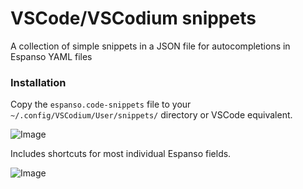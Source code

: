 # VSCode/VSCodium snippets
A collection of simple snippets in a JSON file for autocompletions in Espanso YAML files

### Installation
Copy the `espanso.code-snippets` file to your `~/.config/VSCodium/User/snippets/` directory or VSCode equivalent.

![Image](https://github.com/user-attachments/assets/d816ec72-3b1b-4815-a020-39e94734b536)

Includes shortcuts for most individual Espanso fields.

![Image](https://github.com/user-attachments/assets/39c89d7c-5e48-457d-928d-50a6d2ec7cf5)
